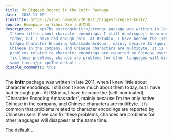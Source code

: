```yaml
---
title: My Biggest Regret in the knitr Package
date: '2018-11-09'
linkTitle: https://yihui.name/en/2018/11/biggest-regret-knitr/
source: Homepage on Yihui Xie | 谢益辉
description: ' <p>The <strong>knitr</strong> package was written in late 2011, when
  I knew little about character encodings. I still don&rsquo;t know much about them
  today, but I have had enough pain. At RStudio, I have become the (self-nominated)
  &ldquo;Character Encoding Ambassador&rdquo;, mainly because I&rsquo;m the only native
  Chinese in the company, and Chinese characters are multibyte. It is common that
  problems related to character encodings are reported by Chinese users. If we can
  fix these problems, chances are problems for other languages will disappear at the
  same time.</p> <p>The default ...'
disable_comments: true
---
```

 <p>The <strong>knitr</strong> package was written in late 2011, when I knew little about character encodings. I still don&rsquo;t know much about them today, but I have had enough pain. At RStudio, I have become the (self-nominated) &ldquo;Character Encoding Ambassador&rdquo;, mainly because I&rsquo;m the only native Chinese in the company, and Chinese characters are multibyte. It is common that problems related to character encodings are reported by Chinese users. If we can fix these problems, chances are problems for other languages will disappear at the same time.</p> <p>The default ...